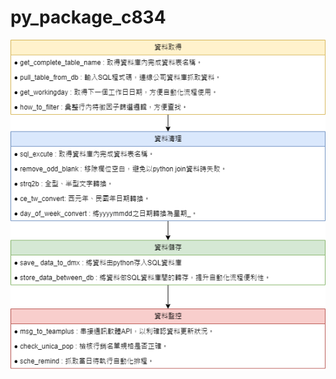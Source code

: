 # py_package_c834
![公司部門內部專用套件](https://github.com/RolandoHsu/py_package_c834/blob/main/%E6%99%BA%E6%95%B8%E7%B5%84%E5%B0%88%E7%94%A8%E5%A5%97%E4%BB%B6.png?raw=true)
